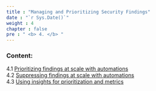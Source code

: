 ```yaml
---
title : "Managing and Prioritizing Security Findings"
date : "`r Sys.Date()`"
weight : 4
chapter : false
pre : " <b> 4. </b> "
---
```


### Content:

4.1 [Prioritizing findings at scale with automations](./4.1/)\
4.2 [Suppressing findings at scale with automations](./4.2/)\
4.3 [Using insights for prioritization and metrics](./4.3)